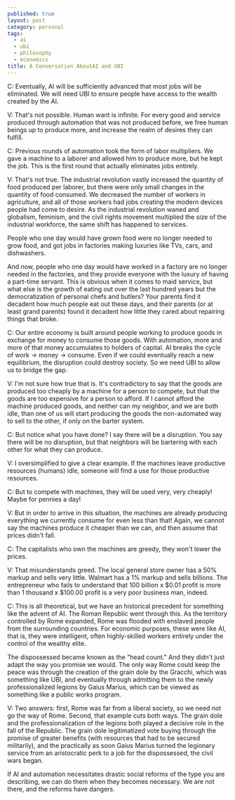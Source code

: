 ```yaml
---
published: true
layout: post
category: personal
tags:
  - ai
  - ubi
  - philosophy
  - economics
title: A Conversation AboutAI and UBI
---
```



C: Eventually, AI will be sufficiently advanced that most jobs will be eliminated. We will need UBI to ensure people have access to the wealth created by the AI.

V: That's not possible. Human want is infinite. For every good and service produced through automation that was not produced before, we free human beings up to produce more, and increase the realm of desires they can fulfill.

C: Previous rounds of automation took the form of labor multipliers. We gave a machine to a laborer and allowed him to produce more, but he kept the job. This is the first round that actually eliminates jobs entirely. 

V: That's not true. The industrial revolution vastly increased the quantity of food produced per laborer,  but there were only small changes in the quantity of food consumed. We decreased the number of workers in agriculture, and all of those workers had jobs creating the modern devices people had come to desire. As the industrial revolution waned and globalism, feminism, and the civil rights movement multiplied the size of the industrial workforce, the same shift has happened to services. 

People who one day would have grown food were no longer needed to grow food, and got jobs in factories making luxuries like TVs, cars, and dishwashers. 

And now, people who one day would have worked in a factory are no longer needed in the factories, and they provide everyone with the luxury of having a part-time servant. This is obvious when it comes to maid service, but what else is the growth of eating out over the last hundred years but the democratization of personal chefs and butlers? Your parents find it decadent how much people eat out these days, and their parents (or at least grand parents) found it decadent how little they cared about repairing things that broke. 

C: Our entire economy is built around people working to produce goods in exchange for money to consume those goods. With automation, more and more of that money accumulates to holders of capital. AI breaks the cycle of work -> money -> consume. Even if we could eventually reach a new equilibrium, the disruption could destroy society. So we need UBI to allow us to bridge the gap.

V: I'm not sure how true that is. It's contradictory to say that the goods are produced too cheaply by a machine for a person to compete, but that the goods are too expensive for a person to afford. If I cannot afford the machine produced goods, and neither can my neighbor, and we are both idle, than one of us will start producing the goods the non-automated way to sell to the other, if only on the barter system.

C: But notice what you have done? I say there will be a disruption. You say there will be no disruption, but that neighbors will be bartering with each other for what they can produce.

V: I oversimplified to give a clear example. If the machines leave productive resources (humans) idle, someone will find a use for those productive resources. 

C: But to compete with machines, they will be used very, very cheaply! Maybe for pennies a day!

V: But in order to arrive in this situation, the machines are already producing everything we currently consume for even less than that! Again, we cannot say the machines produce it cheaper than we can, and then assume that prices didn't fall. 

C: The capitalists who own the machines are greedy, they won't lower the prices. 

V: That misunderstands greed. The local general store owner has a 50% markup and sells very little. Walmart has a 1% markup and sells billions. The entrepreneur who fails to understand that 100 billion x $0.01 profit is more than 1 thousand x $100.00 profit is a very poor business man, indeed.

C: This is all theoretical, but we have an historical precedent for something like the advent of AI. The Roman Republic went through this. As the territory controlled by Rome expanded, Rome was flooded with enslaved people from the surrounding countries.  For economic purposes, these were like AI, that is, they were intelligent, often highly-skilled workers entirely under the control of the wealthy elite.

The dispossessed became known as the "head count." And they didn't just adapt the way you promise we would. The only way Rome could keep the peace was through the creation of the grain dole by the Gracchi, which was something like UBI, and eventually through admitting them to the newly professionalized legions by Gaius Marius, which can be viewed as something like a public works program. 

V: Two answers: first, Rome was far from a liberal society, so we need not go the way of Rome. Second, that example cuts both ways. The grain dole and the professionalization of the legions both played a decisive role in the fall of the Republic. The grain dole legitimatized vote buying through the promise of greater benefits (with resources that had to be secured militarily), and the practically as soon Gaius Marius turned the legionary service from an aristocratic perk to a job for the dispossessed, the civil wars began.

If AI and automation necessitates drastic social reforms of the type you are describing, we can do them when they becomes necessary. We are not there, and the reforms have dangers.

